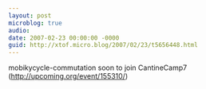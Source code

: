 ```yaml
---
layout: post
microblog: true
audio: 
date: 2007-02-23 00:00:00 -0000
guid: http://xtof.micro.blog/2007/02/23/t5656448.html
---
```

mobikycycle-commutation soon to join CantineCamp7 (http://upcoming.org/event/155310/)
